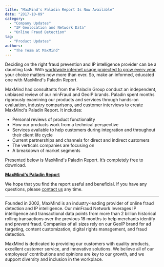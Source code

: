 ```yaml
---
title: "MaxMind's Paladin Report Is Now Available"
date: "2017-10-09"
category:
  - "Company Updates"
  - "IP Geolocation and Network Data"
  - "Online Fraud Detection"
tag:
  - "Product Updates"
authors:
  - "The Team at MaxMind"
---
```


Deciding on the right fraud prevention and IP intelligence provider can be a
daunting task. With [worldwide internet usage projected to grow every
year](https://www.statista.com/statistics/325706/global-internet-user-penetration/),
your choice matters now more than ever. So, make an informed, educated one with
MaxMind's Paladin Report.

MaxMind had consultants from the Paladin Group conduct an independent, unbiased
review of our minFraud and GeoIP brands. Paladin spent months rigorously
examining our products and services through hands-on evaluation, industry
comparisons, and customer interviews to create MaxMind's Paladin Report. It
includes:

* Personal reviews of product functionality
* How our products work from a technical perspective
* Services available to help customers during integration and throughout their
  client life cycle
* Current partnerships and channels for direct and indirect customers
* The verticals companies are focusing on
* A breakdown of market segments

Presented below is MaxMind's Paladin Report. It’s completely free to download.

[**MaxMind's Paladin Report**](https://blog.maxmind.com/wp-content/uploads/2017/09/MaxMind_Paladin_Group_2017-Report.pdf)

We hope that you find the report useful and beneficial. If you have any
questions, please [contact us](https://www.maxmind.com/en/contact) any time.

***

Founded in 2002, MaxMind is an industry-leading provider of online fraud
detection and IP intelligence. Our minFraud Network leverages IP intelligence
and transactional data points from more than 2 billion historical rolling
transactions over the previous 18 months to help merchants identify and prevent
fraud. Companies of all sizes rely on our GeoIP brand for ad targeting, content
customization, digital rights management, and fraud detection.

MaxMind is dedicated to providing our customers with quality products, excellent
customer service, and innovative solutions. We believe all of our employees’
contributions and opinions are key to our growth, and we support diversity and
inclusion in the workplace.
